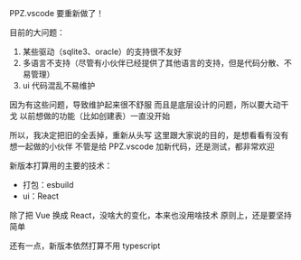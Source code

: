 PPZ.vscode 要重新做了！

目前的大问题：
1. 某些驱动（sqlite3、oracle）的支持很不友好
2. 多语言不支持（尽管有小伙伴已经提供了其他语言的支持，但是代码分散、不易管理）
3. ui 代码混乱不易维护

因为有这些问题，导致维护起来很不舒服
而且是底层设计的问题，所以要大动干戈
以前想做的功能（比如创建表）一直没开始

所以，我决定把旧的全丢掉，重新从头写
这里跟大家说的目的，是想看看有没有想一起做的小伙伴
不管是给 PPZ.vscode 加新代码，还是测试，都非常欢迎

新版本打算用的主要的技术：
+ 打包：esbuild
+ ui：React

除了把 Vue 换成 React，没啥大的变化，本来也没用啥技术
原则上，还是要坚持简单

还有一点，新版本依然打算不用 typescript

